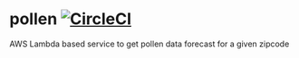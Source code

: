 # pollen [![CircleCI](https://circleci.com/gh/danesparza/pollen.svg?style=shield)](https://circleci.com/gh/danesparza/pollen)
AWS Lambda based service to get pollen data forecast for a given zipcode
